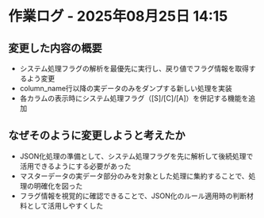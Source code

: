 # 作業ログ - 2025年08月25日 14:15

## 変更した内容の概要

- システム処理フラグの解析を最優先に実行し、戻り値でフラグ情報を取得するよう変更
- column_name行以降の実データのみをダンプする新しい処理を実装
- 各カラムの表示時にシステム処理フラグ（[S]/[C]/[A]）を併記する機能を追加

## なぜそのように変更しようと考えたか

- JSON化処理の準備として、システム処理フラグを先に解析して後続処理で活用できるようにする必要があった
- マスターデータの実データ部分のみを対象とした処理に集約することで、処理の明確化を図った
- フラグ情報を視覚的に確認できることで、JSON化のルール適用時の判断材料として活用しやすくした